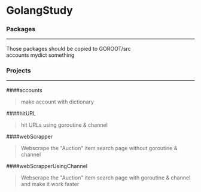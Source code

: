 # GolangStudy

### Packages <hr/>
Those packages should be copied to GOROOT/src <br/>
accounts  mydict  something

### Projects <hr/>
####accounts <br/>
> make account with dictionary <br/>

####hitURL    <br/>
> hit URLs using goroutine & channel <br/>

####webScrapper   <br/>
> Webscrape the "Auction" item search page without goroutine & channel <br/>

####webScrapperUsingChannel <br/>
> Webscrape the "Auction" item search page with goroutine & channel and make it work faster <br/>